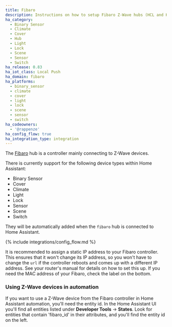 ```yaml
---
title: Fibaro
description: Instructions on how to setup Fibaro Z-Wave hubs (HCL and HC2) and configure devices within Home Assistant.
ha_category:
  - Binary Sensor
  - Climate
  - Cover
  - Hub
  - Light
  - Lock
  - Scene
  - Sensor
  - Switch
ha_release: 0.83
ha_iot_class: Local Push
ha_domain: fibaro
ha_platforms:
  - binary_sensor
  - climate
  - cover
  - light
  - lock
  - scene
  - sensor
  - switch
ha_codeowners:
  - '@rappenze'
ha_config_flow: true
ha_integration_type: integration
---
```


The [Fibaro](https://fibaro.com/) hub is a controller mainly connecting to Z-Wave devices.

There is currently support for the following device types within Home Assistant:

- Binary Sensor
- Cover
- Climate
- Light
- Lock
- Sensor
- Scene
- Switch

They will be automatically added when the `fibaro` hub is connected to Home Assistant.

{% include integrations/config_flow.md %}

<div class='note'>

  It is recommended to assign a static IP address to your Fibaro controller. This ensures that it won't change its IP address, so you won't have to change the `url` if the controller reboots and comes up with a different IP address. See your router's manual for details on how to set this up. If you need the MAC address of your Fibaro, check the label on the bottom.

</div>

### Using Z-Wave devices in automation

If you want to use a Z-Wave device from the Fibaro controller in Home Assistant automation, you'll need the entity id. In the Home Assistant UI you'll find all entities listed under **Developer Tools** -> **States**. Look for entities that contain 'fibaro_id' in their attributes, and you'll find the entity id on the left.
